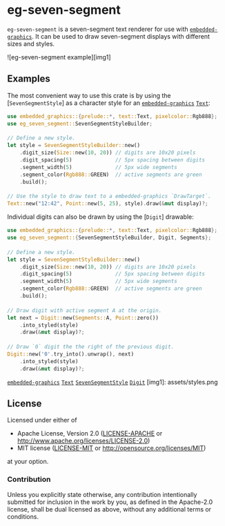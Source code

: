 # eg-seven-segment

`eg-seven-segment` is a seven-segment text renderer for use with
[`embedded-graphics`]. It can be used to draw seven-segment displays with
different sizes and styles.

![eg-seven-segment example][img1]

## Examples

The most convenient way to use this crate is by using the [`SevenSegmentStyle`] as a
character style for an [`embedded-graphics`] [`Text`]:

```rust
use embedded_graphics::{prelude::*, text::Text, pixelcolor::Rgb888};
use eg_seven_segment::SevenSegmentStyleBuilder;

// Define a new style.
let style = SevenSegmentStyleBuilder::new()
    .digit_size(Size::new(10, 20)) // digits are 10x20 pixels
    .digit_spacing(5)              // 5px spacing between digits
    .segment_width(5)              // 5px wide segments
    .segment_color(Rgb888::GREEN)  // active segments are green
    .build();

// Use the style to draw text to a embedded-graphics `DrawTarget`.
Text::new("12:42", Point::new(5, 25), style).draw(&mut display)?;
```

Individual digits can also be drawn by using the [`Digit`] drawable:

```rust
use embedded_graphics::{prelude::*, text::Text, pixelcolor::Rgb888};
use eg_seven_segment::{SevenSegmentStyleBuilder, Digit, Segments};

// Define a new style.
let style = SevenSegmentStyleBuilder::new()
    .digit_size(Size::new(10, 20)) // digits are 10x20 pixels
    .digit_spacing(5)              // 5px spacing between digits
    .segment_width(5)              // 5px wide segments
    .segment_color(Rgb888::GREEN)  // active segments are green
    .build();

// Draw digit with active segment A at the origin.
let next = Digit::new(Segments::A, Point::zero())
    .into_styled(style)
    .draw(&mut display)?;

// Draw `0` digit the the right of the previous digit.
Digit::new('0'.try_into().unwrap(), next)
    .into_styled(style)
    .draw(&mut display)?;
```

[`embedded-graphics`](https://docs.rs/embedded-graphics)
[`Text`](https://docs.rs/embedded-graphics/latest/embeddded_graphics/text/struct.Text.html)
[`SevenSegmentStyle`](https://docs.rs/eg-seven-segment/latest/eg_seven_segment/struct.SevenSegmentStyle.html)
[`Digit`](https://docs.rs/eg-seven-segment/latest/eg_seven_segment/struct.Digit.html)
[img1]: assets/styles.png

[`embedded-graphics`]: embedded_graphics
[`Text`]: embedded_graphics::text::Text

## License

Licensed under either of

- Apache License, Version 2.0 ([LICENSE-APACHE](LICENSE-APACHE) or
  http://www.apache.org/licenses/LICENSE-2.0)
- MIT license ([LICENSE-MIT](LICENSE-MIT) or http://opensource.org/licenses/MIT)

at your option.

### Contribution

Unless you explicitly state otherwise, any contribution intentionally submitted for inclusion in the
work by you, as defined in the Apache-2.0 license, shall be dual licensed as above, without any
additional terms or conditions.
